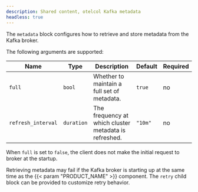 ```yaml
---
description: Shared content, otelcol Kafka metadata
headless: true
---
```


The `metadata` block configures how to retrieve and store metadata from the Kafka broker.

The following arguments are supported:

| Name               | Type       | Description                                           | Default | Required |
| ------------------ | ---------- | ----------------------------------------------------- | ------- | -------- |
| `full`             | `bool`     | Whether to maintain a full set of metadata.           | `true`  | no       |
| `refresh_interval` | `duration` | The frequency at which cluster metadata is refreshed. | `"10m"` | no       |

When `full` is set to `false`, the client does not make the initial request to broker at the startup.

Retrieving metadata may fail if the Kafka broker is starting up at the same time as the {{< param "PRODUCT_NAME" >}} component.
The `retry` child block can be provided to customize retry behavior.
